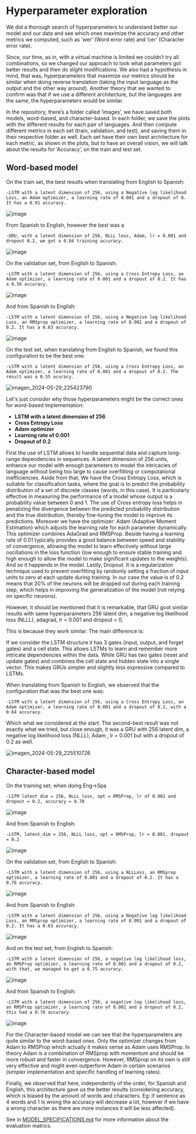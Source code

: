 # Hyperparameter exploration

We did a thorough search of hyperparameters to understand better our model and our data and see which ones maximize the accuracy and other metrics we computed, such as ‘wer’ 
(Word error rate) and ‘cer’ (Character error rate). 

Since, our time, as in, with a virtual machine is limited we couldn’t try all combinations, so we changed our approach to look what parameters got better results and then do slight modifications. We also had a hypothesis in mind, that was, hyperparameters that maximize our metrics should be similar when doing reverse translation (taking the input language as the output and the other way around). Another theory that we wanted to confirm was that if we use a different architecture, but the languages are the same, the hyperparameters would be similar.

In the repository, there’s a folder called ‘images’, we have saved both models, word-based, and character-based. In each folder, we save the plots with the different results for each pair of languages. And then compute different metrics in each set (train, validation, and test), and saving them in their respective folder as well. Each set have their own best architecture for each metric, as shown in the plots, but to have an overall vision, we will talk about the results for ‘Accuracy’, on the train and test set.

## Word-based model

On the train set, the best results when translating from English to Spanish: 

	-LSTM with a latent dimension of 256, using a Negative log likelihood Loss, an Adam optimizer, a learning rate of 0.001 and a dropout of 0. It has a 0.91 accuracy. 

 ![image](https://github.com/DCC-UAB/deep-learning-project-2024-ai_nndl_group_05/assets/93304682/f1a642b2-897b-4087-ac46-697c0ca00741)

From Spanish to English, however the best was a 

 	-GRU, with a latent dimension of 256, NLLL loss, Adam, lr = 0.001 and dropout 0.2, we got a 0.84 training accuracy.
![image](https://github.com/DCC-UAB/deep-learning-project-2024-ai_nndl_group_05/blob/main/images/words/spa-eng/train/train_acc.png?raw=true)

On the validation set, from English to Spanish:

	-LSTM with a latent dimension of 256, using a Cross Entropy Loss, an Adam optimizer, a learning rate of 0.001 and a dropout of 0.2. It has a 0.56 accuracy. 
![image](https://github.com/DCC-UAB/deep-learning-project-2024-ai_nndl_group_05/blob/main/images/words/eng-spa/val/val_acc.png?raw=true)

And from Spanish to English:

	-LSTM with a latent dimension of 256, using a Negative log likelihood Loss, an RMSprop optimizer, a learning rate of 0.001 and a dropout of 0.2. It has a 0.63 accuracy. 
![image](https://github.com/DCC-UAB/deep-learning-project-2024-ai_nndl_group_05/blob/main/images/words/spa-eng/val/val_acc.png?raw=true)

On the test set, when translating from English to Spanish, we found this configuration to be the best one:		

	-LSTM with a latent dimension of 256, using a Cross Entropy Loss, an Adam optimizer, a learning rate of 0.001 and a dropout of 0.2. The result was a 0.55 acuracy. 

![imagen_2024-05-29_225423790](https://github.com/DCC-UAB/deep-learning-project-2024-ai_nndl_group_05/assets/93304682/5d7b24d1-5d17-4276-8edf-b45bf4b8404c)

Let's just consider why those hyperparameters might be the correct ones for word-based implementation:

- **LSTM with a latent dimension of 256**
- **Cross Entropy Loss**
- **Adam optimizer**
- **Learning rate of 0.001**
- **Dropout of 0.2**

First the use of LSTM allows to handle sequential data and capture long-range dependencies in sequences. A latent dimension of 256 units, enhance our model with enough parameters to model the intricacies of language without being too large to cause overfitting or computational inefficiencies. 
Aside from that, We have the Cross Entropy Loss, which is suitable for classification tasks, where the goal is to predict the probability distribution of a set of discrete classes (words, in this case). It is particularly effective in measuring the performance of a model whose output is a probability value between 0 and 1. The use of Cross entropy loss helps in penalizing the divergence between the predicted probability distribution and the true distribution, thereby fine-tuning the model to improve its predictions. 
Moreover we have the optimizer: Adam (Adaptive Moment Estimation) which adjusts the learning rate for each parameter dynamically. This optimizer combines AdaGrad and RMSProp.
Beside having a learning rate of 0.01 typically provides a good balance between speed and stability of convergence, allowing the model to learn effectively without large oscillations in the loss function (low enough to ensure stable training and high enough to allow the model to make significant updates to the weights). And so it happends in the model.
Lastly, Dropout. It is a regularization technique used to prevent overfitting by randomly setting a fraction of input units to zero at each update during training. In our case the value is of 0.2 means that 20% of the neurons will be dropped out during each training step, which helps in improving the generalization of the model (not relying on specific neurons).


However, it should be mentioned that it is remarkable, that GRU goot similar results with same hyperparameters 256 latent dim, a negative log likelihood loss (NLLL), adagrad, lr = 0.001 and dropout = 0.

This is because they work similar. The main difference is:

If we consider the LSTM structure it has 3 gates (input, output, and forget gates) and a cell state. This allows LSTMs to learn and remember more intricate dependencies within the data. While GRU has two gates (reset and update gates) and combines the cell state and hidden state into a single vector. This makes GRUs simpler and slightly less expressive compared to LSTMs.

When translating from Spanish to English, we observed that the configuration that was the best one was:

	-LSTM with a latent dimension of 256, using a Cross Entropy Loss, an Adam optimizer, a learning rate of 0.001 and a dropout of 0.2, with a 0.64 accuracy.

Which what we considered at the start. The second-best result was not exactly what we tried, but close enough, it was a GRU with 256 latent dim, a negative log likelihood loss (NLLL), Adam , lr = 0.001 but with a dropout of 0.2 as well.

![imagen_2024-05-29_225510726](https://github.com/DCC-UAB/deep-learning-project-2024-ai_nndl_group_05/assets/93304682/ad51c1eb-c69c-4edd-9d3b-314f06b377ea)



## Character-based model
On the training set, when doing Eng->Spa

	-LSTM latent dim = 256, NLLL loss, opt = RMSProp, lr of 0.001 and dropout = 0.2, accuracy = 0.78

![image](https://github.com/DCC-UAB/deep-learning-project-2024-ai_nndl_group_05/assets/93304682/1b01f293-8be5-4955-b734-a3f0435be31a)

And from Spanish to English:

	-LSTM, latent_dim = 256, NLLL loss, opt = RMSProp, lr = 0.001, dropout = 0.2

![image](https://github.com/DCC-UAB/deep-learning-project-2024-ai_nndl_group_05/assets/93304682/f655ebdd-0774-4222-a87c-25182dc0c9af)

On the validation set, from English to Spanish:

	-LSTM with a latent dimension of 256, using a NLLLoss, an RMSprop optimizer, a learning rate of 0.001 and a dropout of 0.2. It has a 0.78 accuracy. 
![image](https://github.com/DCC-UAB/deep-learning-project-2024-ai_nndl_group_05/blob/main/images/chars/eng-spa/val/val_acc.png?raw=true)

And from Spanish to English:

	-LSTM with a latent dimension of 256, using a Negative log likelihood Loss, an RMSprop optimizer, a learning rate of 0.001 and a dropout of 0.2. It has a 0.63 accuracy. 
![image](https://github.com/DCC-UAB/deep-learning-project-2024-ai_nndl_group_05/blob/main/images/chars/spa-eng/val/val_acc.png?raw=true)

And on the test set, from English to Spanish: 

	-LSTM with a latent dimension of 256, a negative log likelihood loss, an RMSProp optimizer, a learning rate of 0.001 and a dropout of 0.2, with that, we managed to get a 0.75 accuracy.

 ![image](https://github.com/DCC-UAB/deep-learning-project-2024-ai_nndl_group_05/assets/93304682/e0779305-5e85-43f7-be84-8f43b1041383)


And from Spanish to English:

	-LSTM with a latent dimension of 256, a negative log likelihood loss, an RMSProp optimizer, a learning rate of 0.001 and a dropout of 0.2, this had a 0.78 accuracy.

 ![image](https://github.com/DCC-UAB/deep-learning-project-2024-ai_nndl_group_05/assets/93304682/ad05787b-18d9-4859-ba78-630d7881f98c)


For the Character-based model we can see that the hyperparameters are quite similar to the word-based ones. Only the optimizer changes from Adam to RMSProp which actually it makes sense as Adam uses RMSProp. In theory Adam is a combination of RMSprop with momentum and should be more robust and faster in convergence. However, RMSprop on its own is still very effective and might even outperform Adam in certain scenarios (simpler implementation and specific handling of learning rates).

Finally, we observed that here, independently of the order, for Spanish and English, this architecture gave us the better results (considering accuracy, which is biased by the amount of words and characters. Eg: if sentence as 4 words and 1 is wrong the accuracy will decrease a lot, however if we have a wrong character as there are more instances it will be less affected). 

See in [MODEL_SPECIFICATIONS.md](https://github.com/DCC-UAB/deep-learning-project-2024-ai_nndl_group_05/blob/main/MODEL_SPECIFICATIONS.md) for more information about the evaluation matrics.

	
